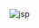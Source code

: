 ![jsp](https://user-images.githubusercontent.com/87007109/216749324-08e43023-1bd7-4840-a2d4-edfca79440d8.png)
